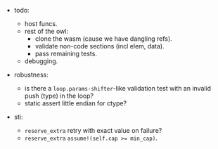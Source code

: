 
- todo:
    - host funcs.
    - rest of the owl:
        - clone the wasm (cause we have dangling refs).
        - validate non-code sections (incl elem, data).
        - pass remaining tests.
    - debugging.


- robustness:
    - is there a `loop.params-shifter`-like validation test with an invalid push (type) in the loop?
    - static assert little endian for ctype?

- sti:
    - `reserve_extra` retry with exact value on failure?
    - `reserve_extra` `assume!(self.cap >= min_cap)`.


